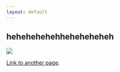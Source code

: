 ```yaml
---
layout: default
---
```

## [](#header-2)**hehehehehehheheheheheh**
![](https://www.viralviralvideos.com/wp-content/uploads/2017/05/GIF-Smiling-Smile-Hehe-Haha-Huehue-LOL-Funny-Laugh-Laughing-Its-funny-Funny-Laugh-Funny-Laughing-GIF.gif)

[Link to another page](index).

